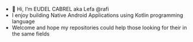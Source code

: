 - 👋 Hi, I’m EUDEL CABREL aka Lefa @rafi
- I enjoy building Native Android Applications using Kotlin programming language
- Welcome and hope my repositories could help those looking for their in the same fields

